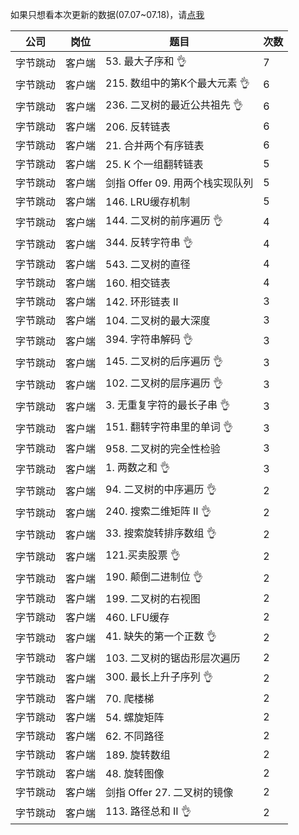 如果只想看本次更新的数据(07.07~07.18)，请[点我](https://github.com/afatcoder/LeetcodeTop/blob/master/bytedance//latest/client.md)

| 公司   | 岗位  | 题目                     | 次数 |
|------|-----|------------------------|----|
| 字节跳动 | 客户端 | 53\. 最大子序和        👌     | 7  |
| 字节跳动 | 客户端 | 215\. 数组中的第K个最大元素   👌   | 6  |
| 字节跳动 | 客户端 | 236\. 二叉树的最近公共祖先  👌     | 6  |
| 字节跳动 | 客户端 | 206\. 反转链表             | 6  |
| 字节跳动 | 客户端 | 21\. 合并两个有序链表          | 6  |
| 字节跳动 | 客户端 | 25\. K 个一组翻转链表         | 5  |
| 字节跳动 | 客户端 | 剑指 Offer 09\. 用两个栈实现队列 | 5  |
| 字节跳动 | 客户端 | 146\. LRU缓存机制          | 5  |
| 字节跳动 | 客户端 | 144\. 二叉树的前序遍历    👌     | 4  |
| 字节跳动 | 客户端 | 344\. 反转字符串       👌     | 4  |
| 字节跳动 | 客户端 | 543\. 二叉树的直径           | 4  |
| 字节跳动 | 客户端 | 160\. 相交链表             | 4  |
| 字节跳动 | 客户端 | 142\. 环形链表 II          | 3  |
| 字节跳动 | 客户端 | 104\. 二叉树的最大深度         | 3  |
| 字节跳动 | 客户端 | 394\. 字符串解码      👌      | 3  |
| 字节跳动 | 客户端 | 145\. 二叉树的后序遍历    👌     | 3  |
| 字节跳动 | 客户端 | 102\. 二叉树的层序遍历    👌     | 3  |
| 字节跳动 | 客户端 | 3\. 无重复字符的最长子串      👌   | 3  |
| 字节跳动 | 客户端 | 151\. 翻转字符串里的单词     👌   | 3  |
| 字节跳动 | 客户端 | 958\. 二叉树的完全性检验        | 3  |
| 字节跳动 | 客户端 | 1\. 两数之和        👌       | 3  |
| 字节跳动 | 客户端 | 94\. 二叉树的中序遍历      👌    | 2  |
| 字节跳动 | 客户端 | 240\. 搜索二维矩阵 II    👌    | 2  |
| 字节跳动 | 客户端 | 33\. 搜索旋转排序数组      👌    | 2  |
| 字节跳动 | 客户端 | 121\.买卖股票       👌       | 2  |
| 字节跳动 | 客户端 | 190\. 颠倒二进制位     👌      | 2  |
| 字节跳动 | 客户端 | 199\. 二叉树的右视图          | 2  |
| 字节跳动 | 客户端 | 460\. LFU缓存            | 2  |
| 字节跳动 | 客户端 | 41\. 缺失的第一个正数    👌      | 2  |
| 字节跳动 | 客户端 | 103\. 二叉树的锯齿形层次遍历      | 2  |
| 字节跳动 | 客户端 | 300\. 最长上升子序列     👌     | 2  |
| 字节跳动 | 客户端 | 70\. 爬楼梯               | 2  |
| 字节跳动 | 客户端 | 54\. 螺旋矩阵              | 2  |
| 字节跳动 | 客户端 | 62\. 不同路径              | 2  |
| 字节跳动 | 客户端 | 189\. 旋转数组             | 2  |
| 字节跳动 | 客户端 | 48\. 旋转图像              | 2  |
| 字节跳动 | 客户端 | 剑指 Offer 27\. 二叉树的镜像   | 2  |
| 字节跳动 | 客户端 | 113\. 路径总和 II     👌     | 2  |
